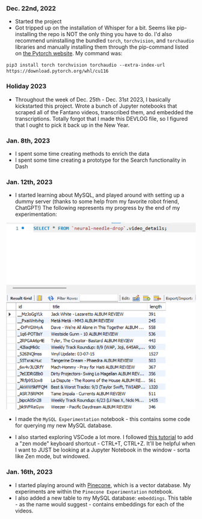### Dec. 22nd, 2022
- Started the project
- Got tripped up on the installation of Whisper for a bit. Seems like pip-installing the repo is NOT the only thing you 
have to do. I'd also recommend uninstalling the bundled `torch`, `torchvision`, and `torchaudio` libraries and manually
installing them through the pip-command listed on [the Pytorch website](https://pytorch.org/get-started/locally/#start-locally).
My command was: 

```shell
pip3 install torch torchvision torchaudio --extra-index-url https://download.pytorch.org/whl/cu116
```

### Holiday 2023
- Throughout the week of Dec. 25th - Dec. 31st 2023, I basically kickstarted this project. Wrote a bunch 
of Jupyter notebooks that scraped all of the Fantano videos, transcribed them, and embedded the transcriptions.
Totally forgot that I made this DEVLOG file, so I figured that I ought to pick it back up in the New Year. 

### Jan. 8th, 2023
- I spent some time creating methods to enrich the data
- I spent some time creating a prototype for the Search functionality in Dash 

### Jan. 12th, 2023
- I started learning about MySQL, and played around with setting up a dummy server (thanks to some help from my favorite robot friend, ChatGPT!) The following represents my progress by the end of my experimentation: 

![](./devlog-assets/mySQL%20day%20one%20experiments.png)

- I made the `MySQL Experimentation` notebook - this contains some code for querying my new MySQL database. 

- I also started exploring VSCode a lot more. I followed [this tutorial](https://vscode.rocks/minimal-ui/) to add a "zen mode" keyboard shortcut - CTRL+T, CTRL+Z. It'll be helpful when I want to JUST be looking at a Jupyter Notebook in the window - sorta like Zen mode, but windowed. 

### Jan. 16th, 2023
- I started playing around with [Pinecone](https://www.pinecone.io/), which is a vector database. My experiments are within the `Pinecone Experimentation` notebook.  
- I also added a new table to my MySQL database: `embeddings`. This table - as the name would suggest - contains embeddings for each of the videos. 
